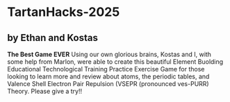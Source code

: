 # TartanHacks-2025
## by Ethan and Kostas

**The Best Game EVER**
Using our own glorious brains, Kostas and I, with some help from Marlon, were able to create this beautiful Element Buolding Educational Technological Training Practice Exercise Game for those looking to learn more and review about atoms, the periodic tables, and Valence Shell Electron Pair Repulsion (VSEPR (pronounced ves-PURR) Theory. Please give a try!!
